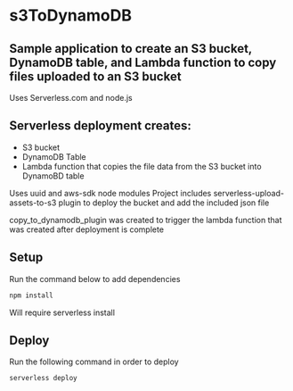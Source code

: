 # s3ToDynamoDB

## Sample application to create an S3 bucket, DynamoDB table, and Lambda function to copy files uploaded to an S3 bucket

Uses Serverless.com and node.js

## Serverless deployment creates:
- S3 bucket
- DynamoDB Table
- Lambda function that copies the file data from the S3 bucket into DynamoBD table

Uses uuid and aws-sdk node modules
Project includes serverless-upload-assets-to-s3 plugin to deploy the bucket and add the included json file

copy_to_dynamodb_plugin was created to trigger the lambda function that was created after deployment is complete

## Setup
Run the command below to add dependencies

```bash
npm install
```

Will require serverless install

## Deploy
Run the following command in order to deploy

```bash
serverless deploy
```
